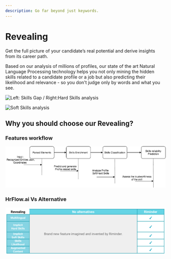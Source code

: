 ```yaml
---
description: Go far beyond just keywords.
---
```


# Revealing

Get the full picture of your candidate’s real potential and derive insights from its career path. 

Based on our analysis of millions of profiles, our state of the art Natural Language Processing technology helps you not only mining the hidden skills related to a candidate profile or a job but also predicting their likelihood and relevance - so you don't judge only by words and what you see.

![Left: Skills Gap / Right:Hard Skills analysis](https://lh3.googleusercontent.com/hrVtIXml-8EOZXKfyIm0vyw0mYD8GxUvW1W81lbqvL3_jQAqIVDjZI2-WhGEp3_7tyaHrlnCNp5qhqJJ1zUJJQuf6e4W0Jp4ns5D3rSGR05uYEpaC8hInkyBXYW3Wg3xu4vZ1tkGhns)

![Soft Skills analysis](https://lh3.googleusercontent.com/zOgEXSD79Q4rX337_5fbmybc3Gx43ZULU20NkFmuqgz5SZL31jteM4HJISPWupktveKrE4rX6zy4nTN3SyqLHnheft4p-FA3TaOxsYnb7DJ4nV6Cjq2nl7IlCaHMYGbySS3JOowxe0I)

## Why you should choose our Revealing?

### Features workflow

![Revealing Workflow](../.gitbook/assets/untitled-diagram-5.png)

### **HrFlow.ai Vs Alternative**

![](../.gitbook/assets/screenshot-2020-04-13-at-15.49.22.png)

